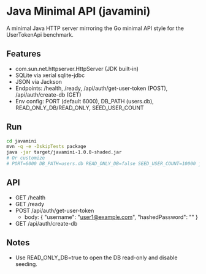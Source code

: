 # Java Minimal API (javamini)

A minimal Java HTTP server mirroring the Go minimal API style for the UserTokenApi benchmark.

## Features
- com.sun.net.httpserver.HttpServer (JDK built-in)
- SQLite via xerial sqlite-jdbc
- JSON via Jackson
- Endpoints: /health, /ready, /api/auth/get-user-token (POST), /api/auth/create-db (GET)
- Env config: PORT (default 6000), DB_PATH (users.db), READ_ONLY_DB/READ_ONLY, SEED_USER_COUNT

## Run
```bash
cd javamini
mvn -q -e -DskipTests package
java -jar target/javamini-1.0.0-shaded.jar
# Or customize
# PORT=6000 DB_PATH=users.db READ_ONLY_DB=false SEED_USER_COUNT=10000 java -jar target/javamini-1.0.0-shaded.jar
```

## API
- GET /health
- GET /ready
- POST /api/auth/get-user-token
  - body: { "username": "user1@example.com", "hashedPassword": "<sha256>" }
- GET /api/auth/create-db

## Notes
- Use READ_ONLY_DB=true to open the DB read-only and disable seeding.
